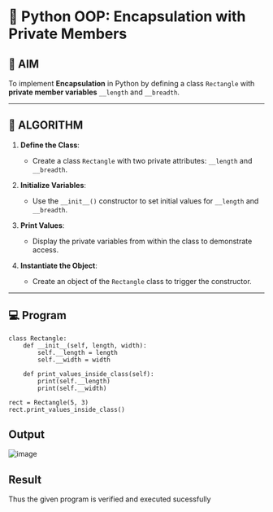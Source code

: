 # 🐍 Python OOP: Encapsulation with Private Members

## 🎯 AIM

To implement **Encapsulation** in Python by defining a class `Rectangle` with **private member variables** `__length` and `__breadth`.

---

## 🧠 ALGORITHM

1. **Define the Class**:
   - Create a class `Rectangle` with two private attributes: `__length` and `__breadth`.

2. **Initialize Variables**:
   - Use the `__init__()` constructor to set initial values for `__length` and `__breadth`.

3. **Print Values**:
   - Display the private variables from within the class to demonstrate access.

4. **Instantiate the Object**:
   - Create an object of the `Rectangle` class to trigger the constructor.

---

## 💻 Program
```
class Rectangle:
    def __init__(self, length, width):
        self.__length = length  
        self.__width = width    
    
    def print_values_inside_class(self):
        print(self.__length)
        print(self.__width)

rect = Rectangle(5, 3)
rect.print_values_inside_class()

```
## Output
![image](https://github.com/user-attachments/assets/e2c43ba9-e19f-44b6-b4fa-f1c7c3f5d3de)

## Result
Thus the given program is verified and executed sucessfully

